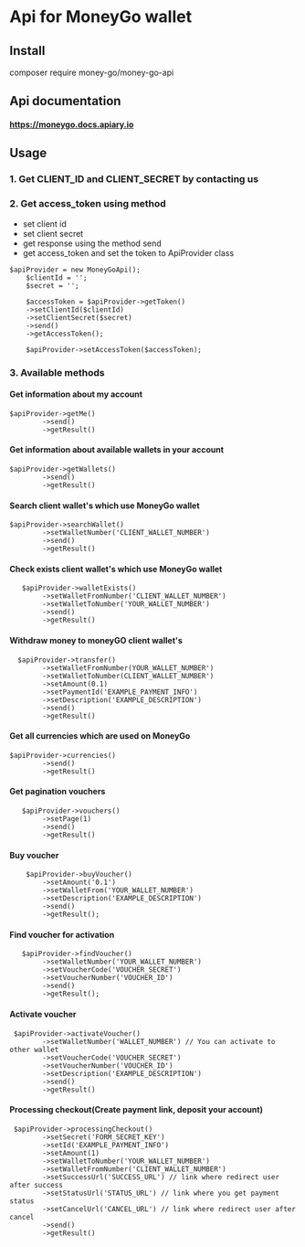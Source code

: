 # Api for MoneyGo wallet

## Install
composer require money-go/money-go-api
## Api documentation

#### https://moneygo.docs.apiary.io

## Usage 

### 1. Get CLIENT_ID and CLIENT_SECRET by contacting us
### 2. Get access_token using method
  - set client id
  - set client secret
  - get response using the method send
  - get access_token and set the token to ApiProvider class 

``` 
$apiProvider = new MoneyGoApi();
    $clientId = '';
    $secret = '';
    
    $accessToken = $apiProvider->getToken()
    ->setClientId($clientId)
    ->setClientSecret($secret)
    ->send()
    ->getAccessToken();
    
    $apiProvider->setAccessToken($accessToken);    
```
### 3. Available methods
#### Get information about my account
```
$apiProvider->getMe()
        ->send()
        ->getResult()
```
#### Get information about available wallets in your account
```     
$apiProvider->getWallets()
        ->send()
        ->getResult()
```
#### Search client wallet's which use MoneyGo wallet
```
$apiProvider->searchWallet()
        ->setWalletNumber('CLIENT_WALLET_NUMBER')
        ->send()
        ->getResult()
```
#### Check exists client wallet's which use MoneyGo wallet
```   
   $apiProvider->walletExists()
        ->setWalletFromNumber('CLIENT_WALLET_NUMBER')
        ->setWalletToNumber('YOUR_WALLET_NUMBER')
        ->send()
        ->getResult()
```
#### Withdraw money to moneyGO client wallet's
```  
  $apiProvider->transfer()
        ->setWalletFromNumber(YOUR_WALLET_NUMBER')
        ->setWalletToNumber(CLIENT_WALLET_NUMBER')
        ->setAmount(0.1)
        ->setPaymentId('EXAMPLE_PAYMENT_INFO')
        ->setDescription('EXAMPLE_DESCRIPTION')
        ->send()
        ->getResult()
```
#### Get all currencies which are used on MoneyGo
```
$apiProvider->currencies()
        ->send()
        ->getResult()
```
#### Get pagination vouchers
```   
   $apiProvider->vouchers()
        ->setPage(1)
        ->send()
        ->getResult()
```
#### Buy voucher
```    
    $apiProvider->buyVoucher()
        ->setAmount('0.1')
        ->setWalletFrom('YOUR_WALLET_NUMBER')
        ->setDescription('EXAMPLE_DESCRIPTION')
        ->send()
        ->getResult();
```
#### Find voucher for activation
```   
   $apiProvider->findVoucher()
        ->setWalletNumber('YOUR_WALLET_NUMBER')
        ->setVoucherCode('VOUCHER_SECRET')
        ->setVoucherNumber('VOUCHER_ID')
        ->send()
        ->getResult();
```
#### Activate voucher
``` 
 $apiProvider->activateVoucher()
        ->setWalletNumber('WALLET_NUMBER') // You can activate to other wallet
        ->setVoucherCode('VOUCHER_SECRET')
        ->setVoucherNumber('VOUCHER_ID')
        ->setDescription('EXAMPLE_DESCRIPTION')
        ->send()
        ->getResult()
```
#### Processing checkout(Create payment link, deposit your account)
``` 
 $apiProvider->processingCheckout()
        ->setSecret('FORM_SECRET_KEY')
        ->setId('EXAMPLE_PAYMENT_INFO')
        ->setAmount(1)
        ->setWalletToNumber('YOUR_WALLET_NUMBER')
        ->setWalletFromNumber('CLIENT_WALLET_NUMBER')
        ->setSuccessUrl('SUCCESS_URL') // link where redirect user after success
        ->setStatusUrl('STATUS_URL') // link where you get payment status
        ->setCancelUrl('CANCEL_URL') // link where redirect user after cancel
        ->send()
        ->getResult()
```
